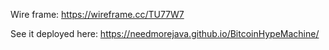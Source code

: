 


Wire frame: https://wireframe.cc/TU77W7


See it deployed here:   https://needmorejava.github.io/BitcoinHypeMachine/
